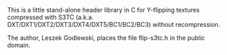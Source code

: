 This is a little stand-alone header library in C for Y-flipping textures compressed with S3TC (a.k.a. DXT/DXT1/DXT2/DXT3/DXT4/DXT5/BC1/BC2/BC3) without recompression.

The author, Leszek Godlewski, places the file flip-s3tc.h in the public domain.
